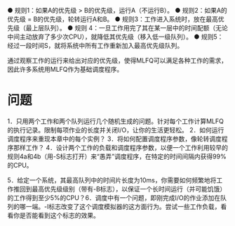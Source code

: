 ● 规则1：如果A的优先级 > B的优先级，运行A（不运行B）。
● 规则2：如果A的优先级 = B的优先级，轮转运行A和B。
● 规则3：工作进入系统时，放在最高优先级（最上层队列）。
● 规则 4：一旦工作用完了其在某一层中的时间配额（无论中间主动放弃了多少次CPU），就降低其优先级（移入低一级队列）。
● 规则5：经过一段时间S，就将系统中所有工作重新加入最高优先级队列。

通过观察工作的运行来给出对应的优先级，使得MLFQ可以满足各种工作的需求，因此许多系统用MLFQ作为基础调度程序。
# 问题
1．只用两个工作和两个队列运行几个随机生成的问题。针对每个工作计算MLFQ的执行记录。限制每项作业的长度并关闭I/O，让你的生活更轻松。
2．如何运行调度程序来重现本章中的每个实例？
3．将如何配置调度程序参数，像轮转调度程序那样工作？
4．设计两个工作的负载和调度程序参数，以便一个工作利用较早的规则4a和4b（用-S标志打开）来“愚弄”调度程序，在特定的时间间隔内获得99%的CPU。

5．给定一个系统，其最高队列中的时间片长度为10ms，你需要如何频繁地将工作推回到最高优先级级别（带有-B标志），以保证一个长时间运行（并可能饥饿）的工作得到至少5%的CPU？6．调度中有一个问题，即刚完成I/O的作业添加在队列的哪一端。-I标志改变了这个调度模拟器的这方面行为。尝试一些工作负载，看看你是否能看到这个标志的效果。